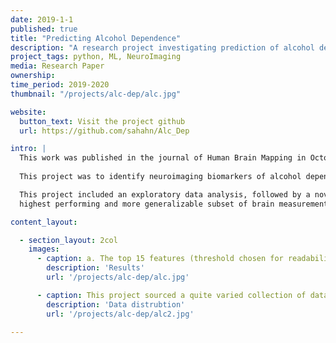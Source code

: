 ```yaml
---
date: 2019-1-1
published: true
title: "Predicting Alcohol Dependence"
description: "A research project investigating prediction of alcohol dependence from multi-site brain structural measures."
project_tags: python, ML, NeuroImaging
media: Research Paper
ownership:
time_period: 2019-2020
thumbnail: "/projects/alc-dep/alc.jpg"

website:
  button_text: Visit the project github
  url: https://github.com/sahahn/Alc_Dep

intro: |
  This work was published in the journal of Human Brain Mapping in October of 2020, and can be found [here](https://onlinelibrary.wiley.com/doi/full/10.1002/hbm.25248).
  
  This project was to identify neuroimaging biomarkers of alcohol dependence (AD) from structural magnetic resonance imaging. Data were grouped into a training set used for internal validation including 1,652 participants (692 AD, 24 sites), and a test set used for external validation with 382 participants (146 AD, 3 sites).

  This project included an exploratory data analysis, followed by a novel evolutionary search based feature selection procedure, designed to select to
  highest performing and more generalizable subset of brain measurements. 

content_layout:

  - section_layout: 2col
    images:
      - caption: a. The top 15 features (threshold chosen for readability), as ranked by average weighted feature importance (where 0 indicates a  feature appeared in none of the GA final models, and 1 represents a feature appeared in all) are shown. b. The cortical thickness and b. cortical average surface area feature importance scores, above an a priori selected threshold of 0.1, are shown as projected onto the fsaverage surface space.
        description: 'Results'
        url: '/projects/alc-dep/alc.jpg'

      - caption: This project sourced a quite varied collection of data from different sites, with very different underlying distributions of case to control.
        description: 'Data distrubtion'
        url: '/projects/alc-dep/alc2.jpg'

---
```

